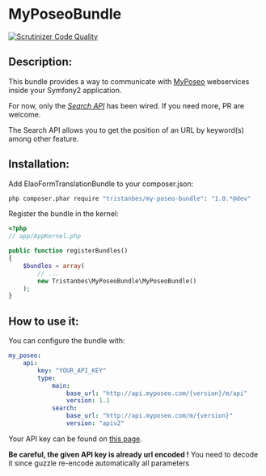 MyPoseoBundle
=========================

[![Scrutinizer Code Quality](https://scrutinizer-ci.com/g/tristanbes/MyPoseoBundle/badges/quality-score.png?b=master)](https://scrutinizer-ci.com/g/tristanbes/MyPoseoBundle/?branch=master)

Description:
--------------

This bundle provides a way to communicate with [MyPoseo](http://fr.myposeo.com/) webservices inside your Symfony2 application.

For now, only the _[Search API](http://fr.myposeo.com/nos-api/api-search/)_  has been wired. If you need more, PR are welcome.

The Search API allows you to get the position of an URL by keyword(s) among other feature.

Installation:
--------------

Add ElaoFormTranslationBundle to your composer.json:
``` bash
php composer.phar require "tristanbes/my-poseo-bundle": "1.0.*@dev"
```

Register the bundle in the kernel:

``` php
<?php
// app/AppKernel.php

public function registerBundles()
{
    $bundles = array(
        // ...
        new Tristanbes\MyPoseoBundle\MyPoseoBundle()
    );
}
```

How to use it:
--------------
You can configure the bundle with:

``` yml
my_poseo:
    api:
        key: "YOUR_API_KEY"
        type:
            main:
                base_url: "http://api.myposeo.com/{version}/m/api"
                version: 1.1
            search:
                base_url: "http://api.myposeo.com/m/{version}"
                version: "apiv2"
```

Your API key can be found on [this page](http://account.myposeo.com/account/configuration/api).

**Be careful, the given API key is already url encoded !** You need to decode it since guzzle re-encode automatically all parameters

